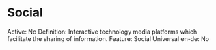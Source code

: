 # Social

Active: No
Definition: Interactive technology media platforms which facilitate the sharing of information.
Feature: Social
Universal en-de: No